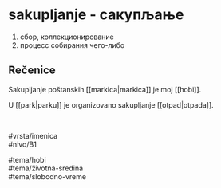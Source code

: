 # sakupljanje - сакупљање

1. сбор, коллекционирование  
2. процесс собирания чего-либо

## Rečenice

Sakupljanje poštanskih [[markica|markica]] je moj [[hobi]].

U [[park|parku]] je organizovano sakupljanje [[otpad|otpada]].

<br>

#vrsta/imenica  
#nivo/B1  

#tema/hobi  
#tema/životna-sredina  
#tema/slobodno-vreme  
